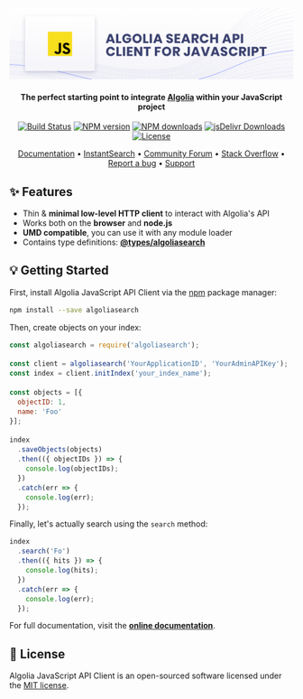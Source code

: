 <p align="center">
  <a href="https://www.algolia.com">
    <img alt="Algolia for JavaScript" src="https://raw.githubusercontent.com/algolia/algoliasearch-client-common/master/banners/javascript.png" >
  </a>

  <h4 align="center">The perfect starting point to integrate <a href="https://algolia.com" target="_blank">Algolia</a> within your JavaScript project</h4>

  <p align="center">
    <a href="https://travis-ci.org/algolia/algoliasearch-client-javascript"><img src="https://img.shields.io/travis/algolia/algoliasearch-client-javascript/master.svg" alt="Build Status"></img></a>
    <a href="https://npmjs.org/package/algoliasearch"><img src="https://img.shields.io/npm/v/algoliasearch.svg?style=flat-square" alt="NPM version"></img></a>
    <a href="http://npm-stat.com/charts.html?package=algoliasearch"><img src="https://img.shields.io/npm/dm/algoliasearch.svg?style=flat-square" alt="NPM downloads"></a>
    <a href="https://www.jsdelivr.com/package/npm/algoliasearch"><img src="https://data.jsdelivr.com/v1/package/npm/algoliasearch/badge" alt="jsDelivr Downloads"></img></a>
    <a href="LICENSE.txt"><img src="https://img.shields.io/badge/license-MIT-green.svg?style=flat-square" alt="License"></a>
  </p>
</p>

<p align="center">
  <a href="https://www.algolia.com/doc/api-client/getting-started/install/javascript/" target="_blank">Documentation</a>  •
  <a href="https://www.algolia.com/doc/guides/building-search-ui/what-is-instantsearch/js/" target="_blank">InstantSearch</a>  •
  <a href="https://discourse.algolia.com" target="_blank">Community Forum</a>  •
  <a href="http://stackoverflow.com/questions/tagged/algolia" target="_blank">Stack Overflow</a>  •
  <a href="https://github.com/algolia/algoliasearch-client-javascript/issues" target="_blank">Report a bug</a>  •
  <a href="https://www.algolia.com/support" target="_blank">Support</a>
</p>

## ✨ Features

- Thin & **minimal low-level HTTP client** to interact with Algolia's API
- Works both on the **browser** and **node.js**
- **UMD compatible**, you can use it with any module loader
- Contains type definitions: **[@types/algoliasearch](https://www.npmjs.com/package/@types/algoliasearch)**

## 💡 Getting Started

First, install Algolia JavaScript API Client via the [npm](https://www.npmjs.com/get-npm) package manager:

```bash
npm install --save algoliasearch
```

Then, create objects on your index:

```js
const algoliasearch = require('algoliasearch');

const client = algoliasearch('YourApplicationID', 'YourAdminAPIKey');
const index = client.initIndex('your_index_name');

const objects = [{
  objectID: 1,
  name: 'Foo'
}];

index
  .saveObjects(objects)
  .then(({ objectIDs }) => {
    console.log(objectIDs);
  })
  .catch(err => {
    console.log(err);
  });
```

Finally, let's actually search using the `search` method:

```js
index
  .search('Fo')
  .then(({ hits }) => {
    console.log(hits);
  })
  .catch(err => {
    console.log(err);
  });
```

For full documentation, visit the **[online documentation](https://www.algolia.com/doc/api-client/getting-started/install/javascript/)**.

## 📄 License

Algolia JavaScript API Client is an open-sourced software licensed under the [MIT license](LICENSE.txt).
